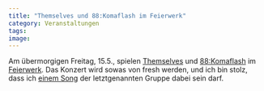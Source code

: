 ```yaml
---
title: "Themselves und 88:Komaflash im Feierwerk"
category: Veranstaltungen
tags: 
image: 
---
```


Am übermorgigen Freitag, 15.5., spielen [Themselves](http://) und [88:Komaflash](http://www.myspace.com/88komaflash) im [Feierwerk](http://www.feierwerk.de). Das Konzert wird sowas von fresh werden, und ich bin stolz, dass ich [einem Song](http://www.misantropolis.de/2009/04/zementgarten/) der letztgenannten Gruppe dabei sein darf.